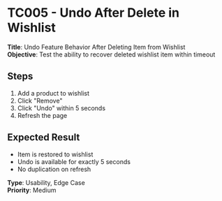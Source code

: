 # TC005 - Undo After Delete in Wishlist

**Title**: Undo Feature Behavior After Deleting Item from Wishlist  
**Objective**: Test the ability to recover deleted wishlist item within timeout  

## Steps
1. Add a product to wishlist  
2. Click "Remove"  
3. Click "Undo" within 5 seconds  
4. Refresh the page  

## Expected Result
- Item is restored to wishlist  
- Undo is available for exactly 5 seconds  
- No duplication on refresh  

**Type**: Usability, Edge Case  
**Priority**: Medium